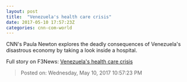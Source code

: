 ```yaml
---
layout: post
title:  "Venezuela's health care crisis"
date: 2017-05-10 17:57:23Z
categories: cnn-com-world
---
```


CNN's Paula Newton explores the deadly consequences of Venezuela's disastrous economy by taking a look inside a hospital.


Full story on F3News: [Venezuela's health care crisis](http://www.f3nws.com/n/4WYEHB)

> Posted on: Wednesday, May 10, 2017 10:57:23 PM
